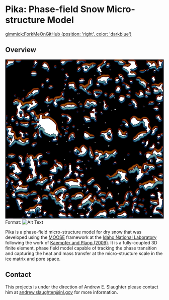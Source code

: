 # Pika: Phase-field Snow Micro-structure Model

[gimmick:ForkMeOnGitHub (position: 'right', color: 'darkblue') ](http://www.github.com/idaholab/pika)

## Overview
![Pika 2D Simulation](/images/snow_2d_gain_loss.png)
Format: ![Alt Text](url)

Pika is a phase-field micro-structure model for dry snow that was developed using the [MOOSE](https://www.mooseframework.org) framework at the [Idaho National Laboratory](https://www.inl.gov) following the work of [Kaempfer and Plapp (2009)](http://journals.aps.org/pre/abstract/10.1103/PhysRevE.79.031502). It is a fully-coupled 3D finite element, phase field model capable of tracking the phase transition and capturing the heat and mass transfer at the micro-structure scale in the ice matrix and pore space.

## Contact
This projects is under the direction of Andrew E. Slaughter please contact him at andrew.slaughter@inl.gov for more information.
